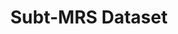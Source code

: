 ---
layout: page
title: Subt-MRS Dataset
description:
img: assets/img/projects/research/subt_mrs/subtmrs_icon.png
redirect: https://superodometry.com/datasets
importance: 0
category: Research
---
